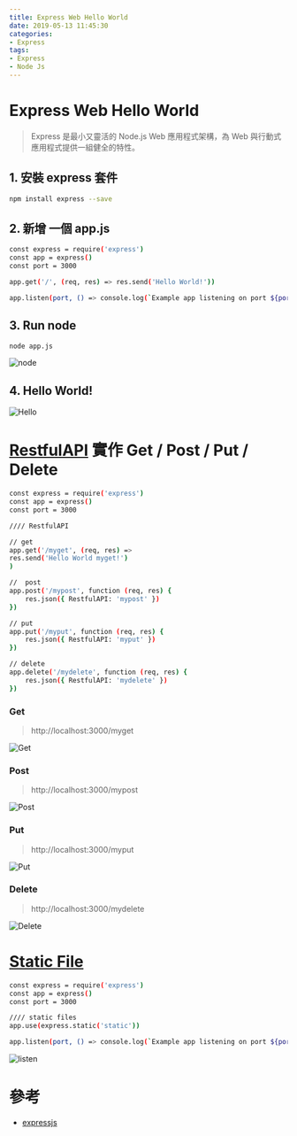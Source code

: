```yaml
---
title: Express Web Hello World
date: 2019-05-13 11:45:30
categories:
- Express
tags:
- Express
- Node Js
---
```


# Express Web Hello World

> Express 是最小又靈活的 Node.js Web 應用程式架構，為 Web 與行動式應用程式提供一組健全的特性。

## 1. 安裝 express 套件

```bash
npm install express --save
```

## 2. 新增 一個 app.js

```bash
const express = require('express')
const app = express()
const port = 3000

app.get('/', (req, res) => res.send('Hello World!'))

app.listen(port, () => console.log(`Example app listening on port ${port}!`)
```

## 3. Run node

```bash
node app.js
```

![node](https://i.imgur.com/WqQxqcU.png)

## 4. Hello World!

![Hello](https://i.imgur.com/82nZSdO.png)

# [RestfulAPI](http://expressjs.com/en/starter/basic-routing.html) 實作 Get / Post / Put / Delete

```bash
const express = require('express')
const app = express()
const port = 3000

//// RestfulAPI

// get
app.get('/myget', (req, res) => 
res.send('Hello World myget!')
)

//  post
app.post('/mypost', function (req, res) {
    res.json({ RestfulAPI: 'mypost' })
})

// put
app.put('/myput', function (req, res) {
    res.json({ RestfulAPI: 'myput' })
})

// delete
app.delete('/mydelete', function (req, res) {
    res.json({ RestfulAPI: 'mydelete' })
})

```

### Get

> http://localhost:3000/myget
 
![Get](https://i.imgur.com/KIEL2im.png)

### Post

> http://localhost:3000/mypost

![Post](https://i.imgur.com/NHb3yAh.png)

### Put

> http://localhost:3000/myput

![Put](https://i.imgur.com/PTcWcUh.png)

### Delete

> http://localhost:3000/mydelete

![Delete](https://i.imgur.com/5YN1uGj.png)

# [Static File](http://expressjs.com/en/starter/static-files.html)

```bash
const express = require('express')
const app = express()
const port = 3000

//// static files
app.use(express.static('static'))

app.listen(port, () => console.log(`Example app listening on port ${port}!`))
```

![listen](https://i.imgur.com/vKhOU5L.png)

# 參考

* [expressjs](https://expressjs.com/zh-tw/starter/installing.html)